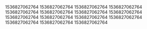 1536827062764
1536827062764
1536827062764
1536827062764
1536827062764
1536827062764
1536827062764
1536827062764
1536827062764
1536827062764
1536827062764
1536827062764
1536827062764
1536827062764
1536827062764